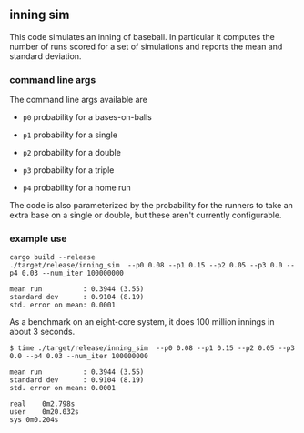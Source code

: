 
## inning sim

This code simulates an inning of baseball. In particular it computes the number of runs scored for a set of simulations and reports the mean and standard deviation.

### command line args

The command line args available are 

* `p0` probability for a bases-on-balls

* `p1` probability for a single

* `p2` probability for a double

* `p3` probability for a triple

* `p4` probability for a home run

The code is also parameterized by the probability for the runners to take an extra base on a single or double, but these aren't currently configurable.

### example use

``` {rust}
cargo build --release
./target/release/inning_sim  --p0 0.08 --p1 0.15 --p2 0.05 --p3 0.0 --p4 0.03 --num_iter 100000000

mean run          : 0.3944 (3.55)
standard dev      : 0.9104 (8.19)
std. error on mean: 0.0001
```

As a benchmark on an eight-core system, it does 100 million innings in about 3 seconds.

``` {rust}
$ time ./target/release/inning_sim  --p0 0.08 --p1 0.15 --p2 0.05 --p3 0.0 --p4 0.03 --num_iter 100000000

mean run          : 0.3944 (3.55)
standard dev      : 0.9104 (8.19)
std. error on mean: 0.0001

real	0m2.798s
user	0m20.032s
sys	0m0.204s
```